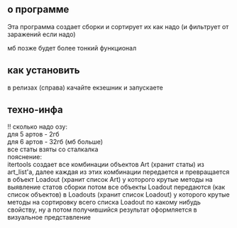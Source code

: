 <h2>о программе</h2>
Эта программа создает сборки и сортирует их как надо (и фильтрует от заражений если надо)

мб позже будет более тонкий функционал

<h2>как установить</h2>
в релизах (справа) качайте екзешник и запускаете
<h2>техно-инфа</h2>
!! сколько надо озу:
<br>для 5 артов - 2гб
<br>для 6 артов - 32гб (мб больше)
<br>все статы взяты со сталкалка
<br>
пояснение:
<br>itertools создает все комбинации объектов Art (хранит статы) из art_list'а, далее каждая из этих комбинации передается и превращается в объект Loadout (хранит список Art) у которого крутые методы на выявление статов сборки
потом все объекты Loadout передаются (как список объектов) в Loadouts (хранит список Loadout) у которого крутые методы на сортировку всего списка Loadout по какому нибудь свойству, ну а потом получившийся результат оформляется в визуальное представление
